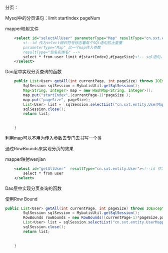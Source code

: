 分页：

Mysql中的分页语句：limit startIndex  pageNum

mapper映射文件

```xml 
 	<select id="selectAllUser" parameterType="Map" resultType="cn.sxt.entity.User">
        <!--id 作为select辨识符号标志着每个SQL语句防止重覆 
		parameterType="Map" 以一个map传入参数
		resultType="包名和类名" -->
 		select * from user limit #{startIndex},#{pageSize}<!-- sql语句，#{注入的值} -->
 	</select>
```

Dao层中实现分页查询的函数

```Java
	public List<User> getAll(int currentPage, int pageSize) throws IOException {
		SqlSession sqlSession = MybatisUtil.getSqlSession();
		Map<String, Integer> map = new HashMap<String, Integer>();
		map.put("startIndex",(currentPage-1)*pageSize );
		map.put("pageSize", pageSize);
		List<User> list =  sqlSession.selectList("cn.sxt.entity.UserMapper.selectAllUser",map);
		sqlSession.close();
		return list;
		
		
	}
```

利用map可以不用为传入参数去专门去书写一个类



通过RowBounds来实现分页的效果

mapper映射wenjian

```xml
	<select id="getAllUser"  resultType="cn.sxt.entity.User"><!--id 作为select辨识符号标志着每个SQL语句防止重覆 resultType="包名和类名" -->
 		select * from user 
 	</select>
```

Dao层中实现分页查询的函数

使用Row Bound

```java 
public List<User> getAll(int currentPage, int pageSize) throws IOException {
		SqlSession sqlSession = MybatisUtil.getSqlSession();
		RowBounds rowBounds = new RowBounds((currentPage-1)*pageSize,pageSize);
		List<User> list = sqlSession.selectList("cn.sxt.entity.UserMapper.getAllUser",null,rowBounds);
		sqlSession.close();
		return list;
		
		
	}
```

